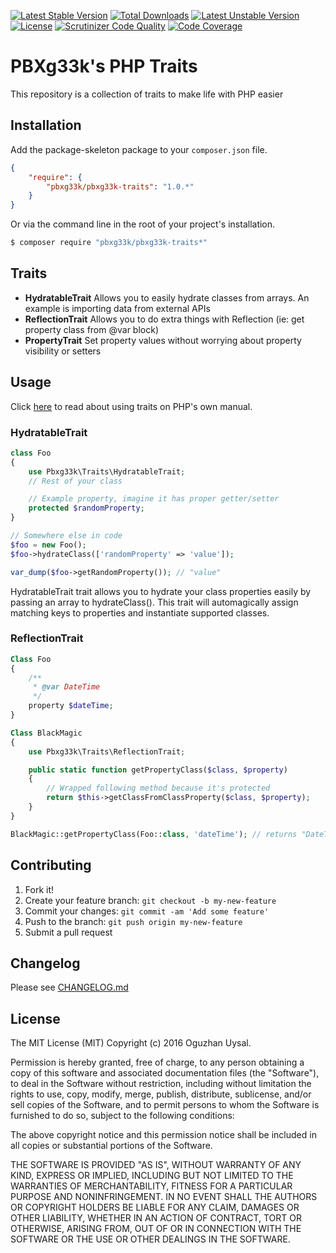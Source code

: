 [![Latest Stable Version](https://poser.pugx.org/pbxg33k/pbxg33k-traits/v/stable)](https://packagist.org/packages/pbxg33k/pbxg33k-traits) [![Total Downloads](https://poser.pugx.org/pbxg33k/pbxg33k-traits/downloads)](https://packagist.org/packages/pbxg33k/pbxg33k-traits) [![Latest Unstable Version](https://poser.pugx.org/pbxg33k/pbxg33k-traits/v/unstable)](https://packagist.org/packages/pbxg33k/pbxg33k-traits) [![License](https://poser.pugx.org/pbxg33k/pbxg33k-traits/license)](https://packagist.org/packages/pbxg33k/pbxg33k-traits) [![Scrutinizer Code Quality](https://scrutinizer-ci.com/g/PBXg33k/php-traits/badges/quality-score.png?b=master)](https://scrutinizer-ci.com/g/PBXg33k/php-traits/?branch=master) [![Code Coverage](https://scrutinizer-ci.com/g/PBXg33k/php-traits/badges/coverage.png?b=master)](https://scrutinizer-ci.com/g/PBXg33k/php-traits/?branch=master)

# PBXg33k's PHP Traits

This repository is a collection of traits to make life with PHP easier

## Installation

Add the package-skeleton package to your `composer.json` file.

``` json
{
    "require": {
        "pbxg33k/pbxg33k-traits": "1.0.*"
    }
}
```

Or via the command line in the root of your project's installation.

``` bash
$ composer require "pbxg33k/pbxg33k-traits*"
```

## Traits


- **HydratableTrait** Allows you to easily hydrate classes from arrays. An example is importing data from external APIs 
- **ReflectionTrait** Allows you to do extra things with Reflection (ie: get property class from @var block)
- **PropertyTrait** Set property values without worrying about property visibility or setters

## Usage
Click [here](http://php.net/manual/en/language.oop5.traits.php) to read about using traits on PHP's own manual.

### HydratableTrait ###
```php
class Foo 
{
    use Pbxg33k\Traits\HydratableTrait;
    // Rest of your class

    // Example property, imagine it has proper getter/setter
    protected $randomProperty;
}

// Somewhere else in code
$foo = new Foo();
$foo->hydrateClass(['randomProperty' => 'value']);

var_dump($foo->getRandomProperty()); // "value"
```

HydratableTrait trait allows you to hydrate your class properties easily by passing an array to hydrateClass().
This trait will automagically assign matching keys to properties and instantiate supported classes.


### ReflectionTrait ###
```php
Class Foo
{
    /**
     * @var DateTime
     */
    property $dateTime;
}

Class BlackMagic
{
    use Pbxg33k\Traits\ReflectionTrait;

    public static function getPropertyClass($class, $property)
    {
        // Wrapped following method because it's protected
        return $this->getClassFromClassProperty($class, $property);
    }
}

BlackMagic::getPropertyClass(Foo::class, 'dateTime'); // returns "DateTime"

```

## Contributing

1. Fork it!
2. Create your feature branch: `git checkout -b my-new-feature`
3. Commit your changes: `git commit -am 'Add some feature'`
4. Push to the branch: `git push origin my-new-feature`
5. Submit a pull request

## Changelog

Please see [CHANGELOG.md](CHANGELOG.md)


## License

The MIT License (MIT)
Copyright (c) 2016 Oguzhan Uysal.

Permission is hereby granted, free of charge, to any person obtaining a copy of this software and associated documentation files (the "Software"), to deal in the Software without restriction, including without limitation the rights to use, copy, modify, merge, publish, distribute, sublicense, and/or sell copies of the Software, and to permit persons to whom the Software is furnished to do so, subject to the following conditions:

The above copyright notice and this permission notice shall be included in all copies or substantial portions of the Software.

THE SOFTWARE IS PROVIDED "AS IS", WITHOUT WARRANTY OF ANY KIND, EXPRESS OR IMPLIED, INCLUDING BUT NOT LIMITED TO THE WARRANTIES OF MERCHANTABILITY, FITNESS FOR A PARTICULAR PURPOSE AND NONINFRINGEMENT. IN NO EVENT SHALL THE AUTHORS OR COPYRIGHT HOLDERS BE LIABLE FOR ANY CLAIM, DAMAGES OR OTHER LIABILITY, WHETHER IN AN ACTION OF CONTRACT, TORT OR OTHERWISE, ARISING FROM, OUT OF OR IN CONNECTION WITH THE SOFTWARE OR THE USE OR OTHER DEALINGS IN THE SOFTWARE.